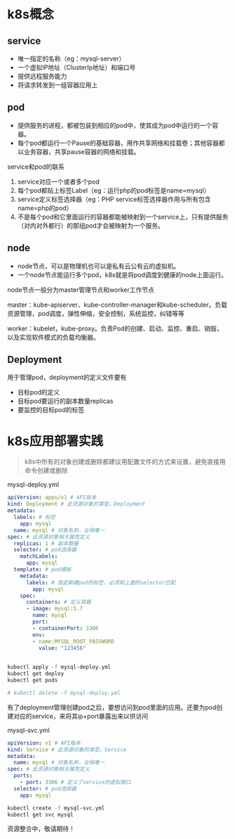 # k8s概念

## service

- 唯一指定的名称（eg：mysql-server）
- 一个虚拟IP地址（ClusterIp地址）和端口号
- 提供远程服务能力
- 将请求转发到一组容器应用上

## pod

- 提供服务的进程，都被包装到相应的pod中，使其成为pod中运行的一个容器。
- 每个pod都运行一个Pause的基础容器，用作共享网络和挂载卷；其他容器都以业务容器，共享pause容器的网络和挂载。

service和pod的联系

1. service对应一个或者多个pod
2. 每个pod都贴上标签Label（eg：运行php的pod标签是name=mysql）
3. service定义标签选择器（eg：PHP service标签选择器作用与所有包含name=php的pod）
4. 不是每个pod和它里面运行的容器都能被映射到一个service上，只有提供服务（对内对外都行）的那组pod才会被映射为一个服务。

## node

- node节点，可以是物理机也可以是私有云公有云的虚拟机。
- 一个node节点能运行多个pod，k8s就是将pod调度到健康的node上面运行。

node节点一般分为master管理节点和worker工作节点

master：kube-apiserver、kube-controller-manager和kube-scheduler。负载资源管理，pod调度，弹性伸缩，安全控制，系统监控，纠错等等

worker：kubelet，kube-proxy。负责Pod的创建、启动、监控、重启、销毁，以及实现软件模式的负载均衡器。



## Deployment

用于管理pod，deployment的定义文件要有

- 目标pod的定义
- 目标pod要运行的副本数量replicas
- 要监控的目标pod的标签

# k8s应用部署实践

> k8s中所有的对象创建或删除都建议用配置文件的方式来设置，避免直接用命令创建或删除

mysql-deploy.yml

```yaml
apiVersion: apps/v1 # API版本
kind: Deployment # 此资源对象的类型，Deployment
metadata:
  labels: # 标签
    app: mysql
  name: mysql # 对象名称，全局唯一
spec: # 此资源对象相关属性定义
  replicas: 1 # 副本数量
  selector: # pod选择器
    matchLabels: 
      app: mysql
  template: # pod模板
    metadata:
      labels: # 指定新建pod的标签，必须和上面的selector匹配
        app: mysql
    spec:
      containers: # 定义容器
      - image: mysql:5.7
        name: mysql
        port:
        - containerPort: 3306
        env:
        - name:MYSQL_ROOT_PASSWORD
          value: "123456"
          
```

```bash
kubectl apply -f mysql-deploy.yml
kubectl get deploy
kubectl get pods

# kubectl delete -f mysql-deploy.yml
```

有了deployment管理创建pod之后，要想访问到pod里面的应用。还要为pod创建对应的service，来将其ip+port暴露出来以供访问

mysql-svc.yml

```yaml
apiVersion: v1 # API版本
kind: Service # 此资源对象的类型，Service
metadata:
  name: mysql # 对象名称，全局唯一
spec: # 此资源对象相关属性定义
  ports: 
    - port: 3306 # 定义了service的虚拟端口
  selector: # pod选择器
    app: mysql
```

```bash
kubectl create -f mysql-svc.yml
kubectl get svc mysql
```


资源整合中，敬请期待！